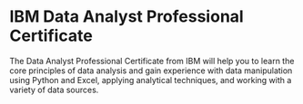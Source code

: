 # IBM Data Analyst Professional Certificate

The Data Analyst Professional Certificate from IBM will help you to learn the core principles of data analysis and gain experience with data manipulation using Python and Excel, applying analytical techniques, and working with a variety of data sources.
